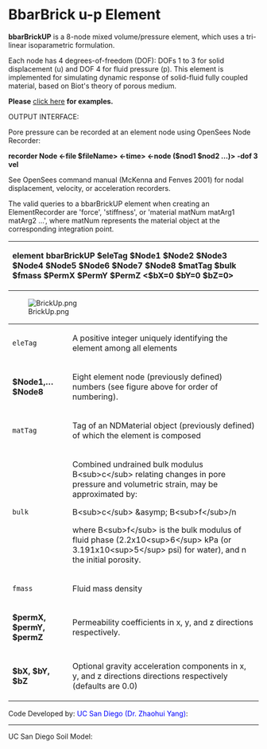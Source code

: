 # BbarBrick u-p Element

<p><strong>bbarBrickUP</strong> is a 8-node mixed volume/pressure
element, which uses a tri-linear isoparametric formulation.</p>
<p>Each node has 4 degrees-of-freedom (DOF): DOFs 1 to 3 for solid
displacement (u) and DOF 4 for fluid pressure (p). This element is
implemented for simulating dynamic response of solid-fluid fully coupled
material, based on Biot's theory of porous medium.</p>
<p><strong>Please</strong> <a
href="http://quakesim.net/index.php?title=Examples">click here</a>
<strong>for examples.</strong></p>
<p>OUTPUT INTERFACE:</p>
<p>Pore pressure can be recorded at an element node using OpenSees Node
Recorder:</p>
<p><strong>recorder Node &lt;-file $fileName&gt; &lt;-time&gt; &lt;-node
($nod1 $nod2 …)&gt; -dof 3 vel</strong></p>
<p>See OpenSees command manual (McKenna and Fenves 2001) for nodal
displacement, velocity, or acceleration recorders.</p>
<p>The valid queries to a bbarBrickUP element when creating an
ElementRecorder are 'force', 'stiffness', or 'material matNum matArg1
matArg2 ...', where matNum represents the material object at the
corresponding integration point.</p>
<table>
<tbody>
<tr class="odd">
<td><p><strong>element bbarBrickUP $eleTag $Node1 $Node2 $Node3 $Node4
$Node5 $Node6 $Node7 $Node8 $matTag $bulk $fmass $PermX $PermY $PermZ
&lt;$bX=0 $bY=0 $bZ=0&gt;</strong></p></td>
</tr>
</tbody>
</table>
<figure>
<img src="/OpenSeesRT/contrib/static/BrickUp.png" title="BrickUp.png" alt="BrickUp.png" />
<figcaption aria-hidden="true">BrickUp.png</figcaption>
</figure>
<table>
<tbody>
<tr class="odd">
<td><code class="parameter-table-variable">eleTag</code></td>
<td><p>A positive integer uniquely identifying the element among all
elements</p></td>
</tr>
<tr class="even">
<td><p><strong>$Node1,… $Node8</strong></p></td>
<td><p>Eight element node (previously defined) numbers (see figure above
for order of numbering).</p></td>
</tr>
<tr class="odd">
<td><code class="parameter-table-variable">matTag</code></td>
<td><p>Tag of an NDMaterial object (previously defined) of which the
element is composed</p></td>
</tr>
<tr class="even">
<td><code class="parameter-table-variable">bulk</code></td>
<td><p>Combined undrained bulk modulus B&lt;sub&gt;c&lt;/sub&gt;
relating changes in pore pressure and volumetric strain, may be
approximated by:</p>
<p>B&lt;sub&gt;c&lt;/sub&gt; &amp;asymp; B&lt;sub&gt;f&lt;/sub&gt;/n</p>
<p>where B&lt;sub&gt;f&lt;/sub&gt; is the bulk modulus of fluid phase
(2.2x10&lt;sup&gt;6&lt;/sup&gt; kPa (or 3.191x10&lt;sup&gt;5&lt;/sup&gt;
psi) for water), and n the initial porosity.</p></td>
</tr>
<tr class="odd">
<td><code class="parameter-table-variable">fmass</code></td>
<td><p>Fluid mass density</p></td>
</tr>
<tr class="even">
<td><p><strong>$permX, $permY, $permZ</strong></p></td>
<td><p>Permeability coefficients in x, y, and z directions
respectively.</p></td>
</tr>
<tr class="odd">
<td><p><strong>$bX, $bY, $bZ</strong></p></td>
<td><p>Optional gravity acceleration components in x, y, and z
directions directions respectively (defaults are 0.0)</p></td>
</tr>
</tbody>
</table>
<p>Code Developed by: <span style="color:blue"> UC San Diego (Dr.
Zhaohui Yang)</span>:</p>
<hr />
<p>UC San Diego Soil Model: </p>
